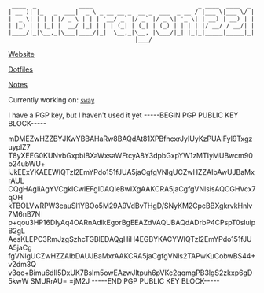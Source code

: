 
<!--
**bluedragon1221/bluedragon1221** is a ✨ _special_ ✨ repository because its `README.md` (this file) appears on your GitHub profile.
-->

```
 ____  _            ____                              _ ____  ____  _
| __ )| |_   _  ___|  _ \ _ __ __ _  __ _  ___  _ __ / |___ \|___ \/ |
|  _ \| | | | |/ _ \ | | | '__/ _` |/ _` |/ _ \| '_ \| | __) | __) | |
| |_) | | |_| |  __/ |_| | | | (_| | (_| | (_) | | | | |/ __/ / __/| |
|____/|_|\__,_|\___|____/|_|  \__,_|\__, |\___/|_| |_|_|_____|_____|_|
                                    |___/
```

[Website](https://bluedragon1221.github.io)

[Dotfiles](https://github.com/bluedragon1221/hm-dots)

[Notes](https://github.com/bluedragon1221/notes)

Currently working on: [`sway`](https://github.com/swaywm/sway)

I have a PGP key, but I haven't used it yet
-----BEGIN PGP PUBLIC KEY BLOCK-----

mDMEZwHZZBYJKwYBBAHaRw8BAQdAt81XPBfhcxrJyIUyKzPUAIFyI9TxgzuyplZ7
T8yXEEG0KUNvbGxpbiBXaWxsaWFtcyA8Y3dpbGxpYW1zMTIyMUBwcm90b24ubWU+
iJkEExYKAEEWIQTzl2EmYPdo151fJUA5jaCgfgVNlgUCZwHZZAIbAwUJBaMxrAUL
CQgHAgIiAgYVCgkICwIEFgIDAQIeBwIXgAAKCRA5jaCgfgVNlsisAQCGHVcx7qOH
kTBOLVwRPW3cauSl1YBOo5M29A9VdBvTHgD/SNyKM2CpcBBXgkrvkHnlv7M6nB7N
p+qou3HP16DIyAq4OARnAdlkEgorBgEEAZdVAQUBAQdADrbP4CPspT0sluipB2gL
AesKLEPC3RmJzgSzhcTGBlEDAQgHiH4EGBYKACYWIQTzl2EmYPdo151fJUA5jaCg
fgVNlgUCZwHZZAIbDAUJBaMxrAAKCRA5jaCgfgVNls2TAPwKuCobwBS44+v2dm3Q
v3qc+Bimu6dII5DxUK7BsIm5owEAzwJltpuh6pVKc2qqmgPB3lgS2zkxp6gD5kwW
SMURrAU=
=jM2J
-----END PGP PUBLIC KEY BLOCK-----
